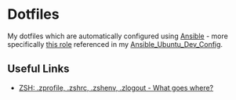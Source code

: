 # Dotfiles

My dotfiles which are automatically configured using [Ansible](https://www.ansible.com/) - more specifically [this role](https://github.com/geerlingguy/ansible-role-dotfiles) referenced in my [Ansible_Ubuntu_Dev_Config](https://github.com/BenWolfaardt/Ansible_Ubuntu_Dev_Config).

## Useful Links

- [ZSH: .zprofile, .zshrc, .zshenv, .zlogout - What goes where?](https://apple.stackexchange.com/questions/388622/zsh-zprofile-zshrc-zlogin-what-goes-where)
